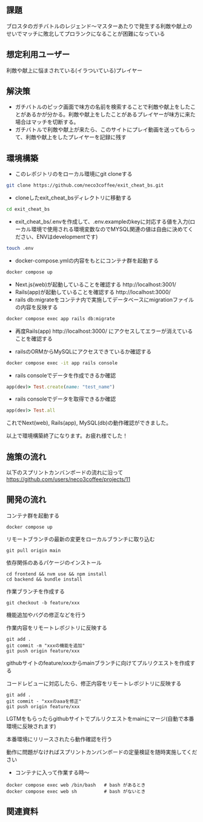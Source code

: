 ## 課題

ブロスタのガチバトルのレジェンド〜マスターあたりで発生する利敵や献上のせいでマッチに敗北してプロランクになることが困難になっている


## 想定利用ユーザー

利敵や献上に悩まされている(イラついている)プレイヤー

## 解決策

- ガチバトルのピック画面で味方の名前を検索することで利敵や献上をしたことがあるかが分かる。利敵や献上をしたことがあるプレイヤーが味方に来た場合はマッチを切断する。
- ガチバトルで利敵や献上が来たら、このサイトにプレイ動画を送ってもらって、利敵や献上をしたプレイヤーを記録に残す

## 環境構築

- このレポジトリのをローカル環境にgit cloneする
```bash
git clone https://github.com/neco3coffee/exit_cheat_bs.git
```
- cloneしたexit_cheat_bsディレクトリに移動する
```bash
cd exit_cheat_bs
```
- exit_cheat_bs/.envを作成して、.env.exampleのkeyに対応する値を入力(ローカル環境で使用される環境変数なのでMYSQL関連の値は自由に決めてください、ENVはdevelopmentです)
```bash
touch .env
```
- docker-compose.ymlの内容をもとにコンテナ群を起動する

```bash
docker compose up
```

- Next.js(web)が起動していることを確認する http://localhost:3001/
- Rails(app)が起動していることを確認する http://localhost:3000/
- rails db:migrateをコンテナ内で実施してデータベースにmigrationファイルの内容を反映する
```bash
docker compose exec app rails db:migrate
```

- 再度Rails(app) http://localhost:3000/ にアクセスしてエラーが消えていることを確認する

- railsのORMからMySQLにアクセスできているか確認する
```bash
docker compose exec -it app rails console
```
- rails consoleでデータを作成できるか確認
```ruby
app(dev)> Test.create(name: "test_name")
```
- rails consoleでデータを取得できるか確認
```ruby
app(dev)> Test.all
```

これでNext(web), Rails(app), MySQL(db)の動作確認ができました。

以上で環境構築終了になります。お疲れ様でした！


## 施策の流れ

以下のスプリントカンバンボードの流れに沿って
https://github.com/users/neco3coffee/projects/11


## 開発の流れ

コンテナ群を起動する
```
docker compose up
```

リモートブランチの最新の変更をローカルブランチに取り込む
```
git pull origin main
```
依存関係のあるパケージのインストール
```
cd frontend && nvm use && npm install
cd backend && bundle install
```
作業ブランチを作成する
```
git checkout -b feature/xxx
```
機能追加やバグの修正などを行う

作業内容をリモートレポジトリに反映する
```
git add .
git commit -m "xxxの機能を追加"
git push origin feature/xxx
```
githubサイトのfeature/xxxからmainブランチに向けてプルリクエストを作成する

コードレビューに対応したら、修正内容をリモートレポジトリに反映する
```
git add .
git commit - "xxxのaaaを修正"
git push origin feature/xxx
```

LGTMをもらったらgithubサイトでプルリクエストをmainにマージ(自動で本番環境に反映されます)

本番環境にリリースされたら動作確認を行う

動作に問題がなければスプリントカンバンボードの定量検証を随時実施してください


- コンテナに入って作業する時〜
```
docker compose exec web /bin/bash   # bash があるとき
docker compose exec web sh          # bash がないとき
```

## 関連資料
